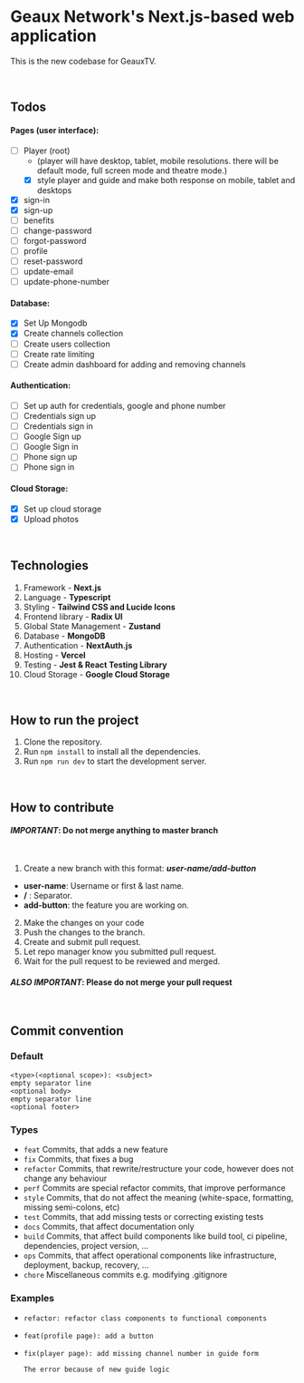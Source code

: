 # Geaux Network's Next.js-based web application

This is the new codebase for GeauxTV.

<br>

## Todos

#### **Pages** (user interface):

- [ ] Player (root)
   - (player will have desktop, tablet, mobile resolutions. there will be default mode, full screen mode and theatre mode.)
   - [x] style player and guide and make both response on mobile, tablet and desktops
- [x] sign-in
- [x] sign-up
- [ ] benefits
- [ ] change-password
- [ ] forgot-password
- [ ] profile
- [ ] reset-password
- [ ] update-email
- [ ] update-phone-number

#### **Database**:

- [x] Set Up Mongodb
- [x] Create channels collection
- [ ] Create users collection
- [ ] Create rate limiting
- [ ] Create admin dashboard for adding and removing channels

#### **Authentication**:

- [ ] Set up auth for credentials, google and phone number
- [ ] Credentials sign up
- [ ] Credentials sign in
- [ ] Google Sign up
- [ ] Google Sign in
- [ ] Phone sign up
- [ ] Phone sign in

#### **Cloud Storage**:
- [x] Set up cloud storage
- [x] Upload photos

<br>

## Technologies

1. Framework - **Next.js**
2. Language - **Typescript**
3. Styling - **Tailwind CSS and Lucide Icons**
4. Frontend library - **Radix UI**
5. Global State Management - **Zustand**
6. Database - **MongoDB**
7. Authentication - **NextAuth.js**
8. Hosting - **Vercel**
9. Testing - **Jest & React Testing Library**
10. Cloud Storage - **Google Cloud Storage**

<br>

## How to run the project

1. Clone the repository.
2. Run `npm install` to install all the dependencies.
3. Run `npm run dev` to start the development server.

<br>

## How to contribute

#### **_IMPORTANT_: Do not merge anything to master branch** 

<br/>

1. Create a new branch with this format: _**user-name/add-button**_

- **user-name**: Username or first & last name.
- **/** : Separator.
- **add-button**: the feature you are working on.
   
2. Make the changes on your code
3. Push the changes to the branch.
4. Create and submit pull request.
5. Let repo manager know you submitted pull request.
6. Wait for the pull request to be reviewed and merged.

#### **_ALSO IMPORTANT_: Please do not merge your pull request** 

<br>

## **Commit convention**

### **Default**

```
<type>(<optional scope>): <subject>
empty separator line
<optional body>
empty separator line
<optional footer>
```

### **Types**

- `feat` Commits, that adds a new feature
- `fix` Commits, that fixes a bug
- `refactor` Commits, that rewrite/restructure your code, however does not change any behaviour
- `perf` Commits are special refactor commits, that improve performance
- `style` Commits, that do not affect the meaning (white-space, formatting, missing semi-colons, etc)
- `test` Commits, that add missing tests or correcting existing tests
- `docs` Commits, that affect documentation only
- `build` Commits, that affect build components like build tool, ci pipeline, dependencies, project version, ...
- `ops` Commits, that affect operational components like infrastructure, deployment, backup, recovery, ...
- `chore` Miscellaneous commits e.g. modifying .gitignore
  
### **Examples**
- ```
  refactor: refactor class components to functional components
  ```

- ```
  feat(profile page): add a button
  ```

- ```
  fix(player page): add missing channel number in guide form

  The error because of new guide logic
  ```

<br>


